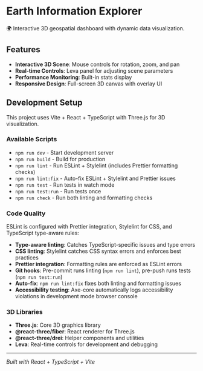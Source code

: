 # Earth Information Explorer

🌍 Interactive 3D geospatial dashboard with dynamic data visualization.

## Features

- **Interactive 3D Scene**: Mouse controls for rotation, zoom, and pan
- **Real-time Controls**: Leva panel for adjusting scene parameters
- **Performance Monitoring**: Built-in stats display
- **Responsive Design**: Full-screen 3D canvas with overlay UI

## Development Setup

This project uses Vite + React + TypeScript with Three.js for 3D visualization.

### Available Scripts

- `npm run dev` - Start development server
- `npm run build` - Build for production
- `npm run lint` - Run ESLint + Stylelint (includes Prettier formatting checks)
- `npm run lint:fix` - Auto-fix ESLint + Stylelint and Prettier issues
- `npm run test` - Run tests in watch mode
- `npm run test:run` - Run tests once
- `npm run check` - Run both linting and formatting checks

### Code Quality

ESLint is configured with Prettier integration, Stylelint for CSS, and TypeScript type-aware rules:

- **Type-aware linting**: Catches TypeScript-specific issues and type errors
- **CSS linting**: Stylelint catches CSS syntax errors and enforces best practices
- **Prettier integration**: Formatting rules are enforced as ESLint errors
- **Git hooks**: Pre-commit runs linting (`npm run lint`), pre-push runs tests (`npm run test:run`)
- **Auto-fix**: `npm run lint:fix` fixes both linting and formatting issues
- **Accessibility testing**: Axe-core automatically logs accessibility violations in development mode browser console

### 3D Libraries

- **Three.js**: Core 3D graphics library
- **@react-three/fiber**: React renderer for Three.js
- **@react-three/drei**: Helper components and utilities
- **Leva**: Real-time controls for development and debugging

---

*Built with React + TypeScript + Vite* <!-- markdownlint-disable-line MD036 -->
